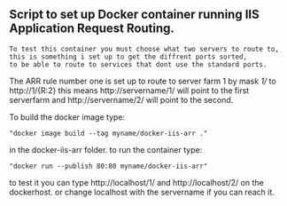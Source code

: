 ## Script to set up Docker container running IIS Application Request Routing.
```
To test this container you must choose what two servers to route to, 
this is something i set up to get the diffrent ports sorted,
to be able to route to services that dont use the standard ports.
```
The ARR rule number one is set up to route to server farm 1 by mask *1/* to http://1/{R:2} 
this means http://servername/1/ will point to the first serverfarm and http://servername/2/ will point to the second.

To build the docker image type:
```
"docker image build --tag myname/docker-iis-arr ." 
```
in the docker-iis-arr folder.
to run the container type: 
```
"docker run --publish 80:80 myname/docker-iis-arr"
```
to test it you can type http://localhost/1/ and http://localhost/2/ on the dockerhost.
or change localhost with the servername if you can reach it.